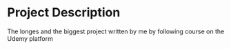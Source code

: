 # Project Description

The longes and the biggest project written by me by following course on the Udemy platform
